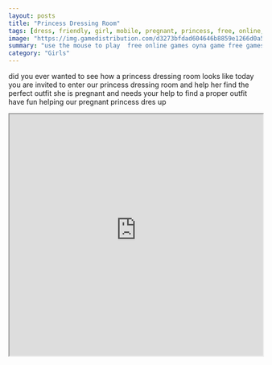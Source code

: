 ```yaml
---
layout: posts
title: "Princess Dressing Room"
tags: [dress, friendly, girl, mobile, pregnant, princess, free, online, games, oyna, game, free, games, play, play, games]
image: "https://img.gamedistribution.com/d3273bfdad604646b8859e1266d0a5e2.jpg"
summary: "use the mouse to play  free online games oyna game free games play play games"
category: "Girls"
---
```


did you ever wanted to see how a princess dressing room looks like today you are invited to enter our princess dressing room and help her find the perfect outfit she is pregnant and needs your help to find a proper outfit have fun helping our pregnant princess dres up

<iframe width="100%" height="480px;" src="https://html5.gamedistribution.com/d3273bfdad604646b8859e1266d0a5e2/"></iframe>